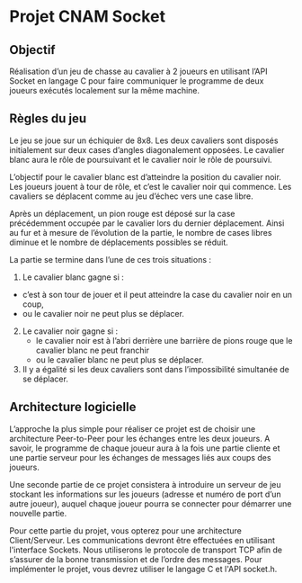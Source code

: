 # Projet CNAM Socket

## Objectif

Réalisation d’un jeu de chasse au cavalier à 2 joueurs en utilisant l’API Socket en langage C pour faire communiquer le programme de deux joueurs exécutés localement sur la même machine.


## Règles du jeu

Le jeu se joue sur un échiquier de 8x8. Les deux cavaliers sont disposés initialement sur deux cases d’angles diagonalement opposées. Le cavalier blanc aura le rôle de poursuivant et le cavalier noir le rôle de poursuivi. 

L’objectif pour le cavalier blanc est d’atteindre la position du cavalier noir. Les joueurs jouent à tour de  rôle, et c’est le cavalier noir qui commence. Les cavaliers se déplacent comme au jeu d’échec vers une case libre.

Après un déplacement, un pion rouge est déposé sur la case précédemment occupée par le cavalier lors du dernier déplacement. Ainsi au fur et à mesure de l’évolution de la partie, le nombre de cases libres diminue et le nombre de déplacements possibles se réduit. 

La partie se termine dans l’une de ces trois situations :
1. Le cavalier blanc gagne si :
  - c’est à son tour de jouer et il peut atteindre la case du cavalier noir en un coup,
  - ou le cavalier noir ne peut plus se déplacer.
2. Le cavalier noir gagne si :
   - le cavalier noir est à l’abri derrière une barrière de pions rouge que le cavalier blanc ne peut franchir
   - ou le cavalier blanc ne peut plus se déplacer.
3. Il y a égalité si les deux cavaliers sont dans l’impossibilité simultanée de se déplacer.

## Architecture logicielle

L’approche la plus simple pour réaliser ce projet est de choisir une architecture Peer-to-Peer pour les échanges entre les deux joueurs. A savoir, le programme de chaque joueur aura à la fois une partie cliente et une partie serveur pour les échanges de messages liés aux coups des joueurs.

Une seconde partie de ce projet consistera à introduire un serveur de jeu stockant les informations sur les joueurs (adresse et numéro de port d’un autre joueur), auquel chaque joueur pourra se connecter pour démarrer une nouvelle partie. 

Pour cette partie du projet, vous opterez pour une architecture Client/Serveur. Les communications devront être effectuées en utilisant l'interface Sockets. Nous utiliserons le protocole de transport TCP afin de s’assurer de la bonne transmission et de l’ordre des messages. Pour implémenter le projet, vous devrez utiliser le langage C et l'API socket.h. 